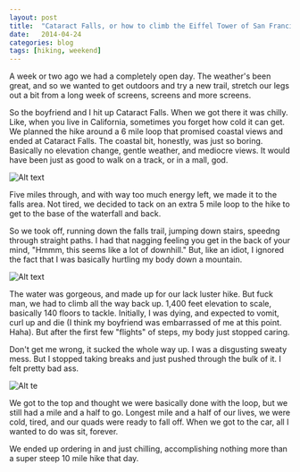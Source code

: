 ```yaml
---
layout: post
title:  "Cataract Falls, or how to climb the Eiffel Tower of San Francisco"
date:   2014-04-24
categories: blog
tags: [hiking, weekend]
---
```


A week or two ago we had a completely open day. The weather's been great, and so we wanted to get outdoors and try a new trail, stretch our legs out a bit from a long week of screens, screens and more screens.

So the boyfriend and I hit up Cataract Falls. When we got there it was chilly. Like, when you live in California, sometimes you forget how cold it can get. We planned the hike around a 6 mile loop that promised coastal views and ended at Cataract Falls. The coastal bit, honestly, was just so boring. Basically no elevation change, gentle weather, and mediocre views. It would have been just as good to walk on a track, or in a mall, god.

![Alt text](https://lh4.googleusercontent.com/-l-G2xUF9wVI/U02toZo_udI/AAAAAAAAAQM/SmToLc4_m9I/w955-h716-no/14+-+20)

Five miles through, and with way too much energy left, we made it to the falls area. Not tired, we decided to tack on an extra 5 mile loop to the hike to get to the base of the waterfall and back. 

So we took off, running down the falls trail, jumping down stairs, speedng through straight paths. I had that nagging feeling you get in the back of your mind, "Hmmm, this seems like a lot of downhill." But, like an idiot, I ignored the fact that I was basically hurtling my body down a mountain.

![Alt text](https://lh5.googleusercontent.com/-jj7eWdlnkg0/U02toc6YQcI/AAAAAAAAAQo/yzTdVWoy93Y/w537-h716-no/14+-+16)

The water was gorgeous, and made up for our lack luster hike. But fuck man, we had to climb all the way back up. 1,400 feet elevation to scale, basically 140 floors to tackle. Initially, I was dying, and expected to vomit, curl up and die (I think my boyfriend was embarrassed of me at this point. Haha). But after the first few "flights" of steps, my body just stopped caring.

Don't get me wrong, it sucked the whole way up. I was a disgusting sweaty mess. But I stopped taking breaks and just pushed through the bulk of it. I felt pretty bad ass. 

![Alt te](https://lh4.googleusercontent.com/-BZk_KutFwlo/U02toXyfGyI/AAAAAAAAAMQ/1jaox2je8G0/w955-h716-no/14+-+25)

We got to the top and thought we were basically done with the loop, but we still had a mile and a half to go. Longest mile and a half of our lives, we were cold, tired, and our quads were ready to fall off. When we got to the car, all I wanted to do was sit, forever.

We ended up ordering in and just chilling, accomplishing nothing more than a super steep 10 mile hike that day. 